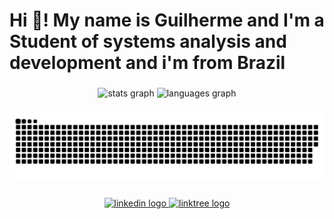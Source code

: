 <h1 align="left">Hi 👋! My name is Guilherme and I'm a Student of systems analysis and development and i'm from Brazil</h1>

###

<div align="center">
  <img src="https://github-readme-stats.vercel.app/api?username=GuiAlbqrqe&hide_title=false&hide_rank=false&show_icons=true&include_all_commits=true&count_private=true&disable_animations=false&theme=dracula&locale=en&hide_border=false&order=1" height="150" alt="stats graph"  />
  <img src="https://github-readme-stats.vercel.app/api/top-langs?username=GuiAlbqrqe&locale=en&hide_title=false&layout=compact&card_width=320&langs_count=5&theme=dracula&hide_border=false&order=2" height="150" alt="languages graph"  />
</div>

###

<img src="https://raw.githubusercontent.com/GuiAlbqrqe/GuiAlbqrqe/main/snake.svg" alt="Snake animation" />

###

<div align="center">
  <a href="https://www.linkedin.com/in/guialbqrqe/" target="_blank">
    <img src="https://img.shields.io/static/v1?message=LinkedIn&logo=linkedin&label=&color=0077B5&logoColor=white&labelColor=&style=for-the-badge" height="40" alt="linkedin logo"  />
  </a>
  <a href="https://guialbqrqe.github.io/meu-portifolio/index.html" target="_blank">     
     <img src="https://img.shields.io/static/v1?message=Meu%20Portif%C3%B3lio&logo=linktree&label=&color=1de9b6&logoColor=1de9b6&labelColor=&style=for-the-badge" height="40" alt="linktree logo"  />
  </a>
</div>

###
